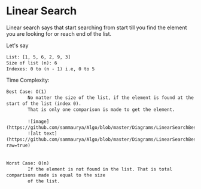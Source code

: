 # Linear Search
Linear search says that start searching from start till you find the element you are looking for or reach end of the list.

Let's say 

    List: [1, 5, 6, 2, 9, 3]
    Size of list (n): 6
    Indexes: 0 to (n - 1) i.e, 0 to 5
    
Time Complexity:

    Best Case: O(1)
            No matter the size of the list, if the element is found at the start of the list (index 0). 
            That is only one comparison is made to get the element.
            
            ![image](https://github.com/sammaurya/Algo/blob/master/Diagrams/LinearSearchBestCaseComplexity.svg)
            ![alt text](https://github.com/sammaurya/Algo/blob/master/Diagrams/LinearSearchBestCaseComplexity.svg?raw=true)

            
    Worst Case: O(n)
            If the element is not found in the list. That is total comparisons made is equal to the size
            of the list.
            
